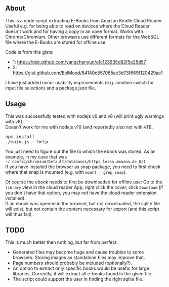 ## About

This is a node script extracting E-Books from Amazon Kindle Cloud Reader.
Useful e.g. for being able to read on devices where the Cloud Reader doesn't work and for having a copy in an open format.
Works with Chrome/Chromium. Other browsers use different formats for the WebSQL file where the E-Books are stored for offline use.

Code is from this gists:

 * 1: https://gist.github.com/yangchenyun/a1c123935d82f5e25d57
 * 2: https://gist.github.com/EelMood/84140e557065ac3d73f669f120429ae1

I have just added minor usability improvements (e.g. cmdline switch for input file selection) and a package.json file.

## Usage

This was successfully tested with nodejs v6 and v8 (will print ugly warnings with v8).    
Doesn't work for me with nodejs v10 (and reportedly also not with v11).

<pre>
npm install
./main.js --help
</pre>

You just need to figure out the file to which the ebook was stored. As an example, in my case that was `~/.config/chromium/Default/databases/https_lesen.amazon.de_0/1`  
If you have installed the browser as snap package, you need to first check where that snap is mounted (e.g. with `mount | grep snap`).

Of course the ebook needs to first be downloaded for offline use:
Go to the `library` view in the cloud reader App, right click the cover, click `Download` (if you don't have that option, you may not have the cloud reader extension installed).  
If an ebook was opened in the browser, but not downloaded, the sqlite file will exist, but not contain the content necessary for export (and this script will thus fail).

## TODO

This is much better then nothing, but far from perfect.

* Generated files may become huge and cause troubles to some browsers. Storing images as standalone files may improve that.
* Page numbers should probably be included (optionally?).
* An option to extract only specific books would be useful for large libraries. Currently, it will extract all e-books found in the given file.
* The script could support the user in finding the right sqlite file.
